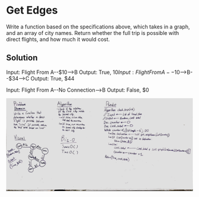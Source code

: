 # Get Edges 
<!-- Short summary or background information -->
Write a function based on the specifications above, which takes in a graph, and an array of city names.
Return whether the full trip is possible with direct flights, and how much it would cost.



## Solution
<!-- Embedded whiteboard image -->
Input: Flight From A--$10-->B
Output: True, $10
Input: Flight From A--$10-->B--$34-->C
Output: True, $44

Input: Flight From A--No Connection-->B
Output: False, $0




![title](https://github.com/401d9/data_structures_and_algorithms/blob/master/assets/get-edge.jpg)
